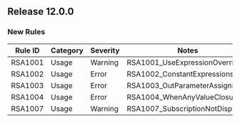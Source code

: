 ## Release 12.0.0

### New Rules

| Rule ID | Category    | Severity | Notes                           |
|---------|-------------|----------|---------------------------------|
| RSA1001 | Usage       | Warning  | RSA1001_UseExpressionOverride   |
| RSA1002 | Usage       | Error    | RSA1002_ConstantExpressions     |
| RSA1003 | Usage       | Error    | RSA1003_OutParameterAssignment  |
| RSA1004 | Usage       | Error    | RSA1004_WhenAnyValueClosure     |
| RSA1007 | Usage       | Warning  | RSA1007_SubscriptionNotDisposed |